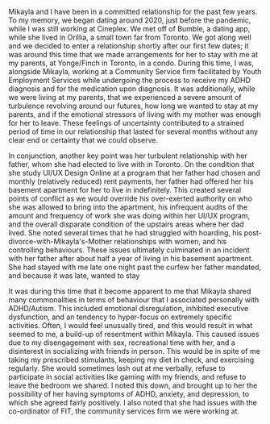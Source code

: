Mikayla and I have been in a committed relationship for the past few years. To my memory, we began dating around 2020, just before the pandemic, while I was still working at Cineplex. We met off of Bumble, a dating app, while she lived in Orillia, a small town far from Toronto. We got along well and we decided to enter a relationship shortly after our first few dates; it was around this time that we made arrangements for her to stay with me at my parents, at Yonge/Finch in Toronto, in a condo. During this time, I was, alongside Mikayla, working at a Community Service firm facilitated by Youth Employment Services while undergoing the process to receive my ADHD diagnosis and for the medication upon diagnosis. It was additionally, while we were living at my parents, that we experienced a severe amount of turbulence revolving around our futures, how long we wanted to stay at my parents, and if the emotional stressors of living with my mother was enough for her to leave. These feelings of uncertainty contributed to a strained period of time in our relationship that lasted for several months without any clear end or certainty that we could observe.

In conjunction, another key point was her turbulent relationship with her father, whom she had elected to live with in Toronto. On the condition that she study UI/UX Design Online at a program that her father had chosen and monthly (relatively reduced) rent payments, her father had offered her his basement apartment for her to live in indefinitely. This created several points of conflict as we would override his over-exerted authority on who she was allowed to bring into the apartment, his infrequent audits of the amount and frequency of work she was doing within her UI/UX program, and the overall disparate condition of the upstairs areas where her dad lived. She noted several times that he had struggled with hoarding, his post-divorce-with-Mikayla's-Mother relationships with women, and his controlling behaviours. These issues ultimately culminated in an incident with her father after about half a year of living in his basement apartment. She had stayed with me late one night past the curfew her father mandated, and because it was late, wanted to stay 

It was during this time that it become apparent to me that Mikayla shared many commonalities in terms of behaviour that I associated personally with ADHD/Autism. This included emotional disregulation, inhibited executive dysfunction, and an tendency to hyper-focus on extremely specific activities. Often, I would feel unusually tired, and this would result in what seemed to me, a build-up of resentment within Mikayla. This caused issues due to my disengagement with sex, recreational time with her, and a disinterest in socializing with friends in person. This would be in spite of me taking my prescribed stimulants, keeping my diet in check, and exercising regularly. She would sometimes lash out at me verbally, refuse to participate in social activities like gaming with my friends, and refuse to leave the bedroom we shared. I noted this down, and brought up to her the possibility of her having symptoms of ADHD, anxiety, and depression, to which she agreed fairly positively. I also noted that she had issues with the co-ordinator of FIT, the community services firm we were working at.